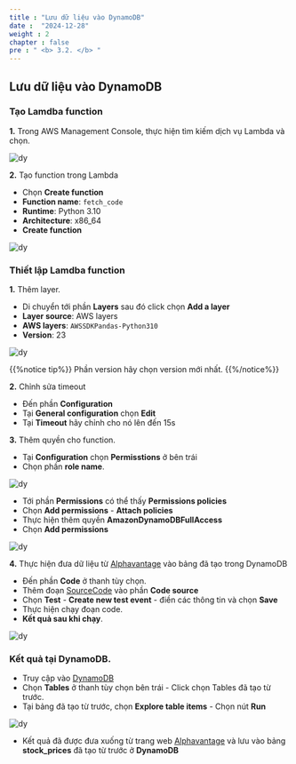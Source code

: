 ```yaml
---
title : "Lưu dữ liệu vào DynamoDB"
date :  "2024-12-28"
weight : 2 
chapter : false
pre : " <b> 3.2. </b> "
---
```


## Lưu dữ liệu vào DynamoDB
### Tạo Lamdba function

**1.** Trong AWS Management Console, thực hiện tìm kiếm dịch vụ Lambda và chọn.

![dy](https://vuthibichngoc.github.io/workshop_awsfcj_2024/images/3.connect/3.2.1.png)

**2.** Tạo function trong Lambda

- Chọn **Create function**
- **Function name**: ```fetch_code```
- **Runtime**: Python 3.10
- **Architecture**: x86_64
- **Create function**

![dy](https://vuthibichngoc.github.io/workshop_awsfcj_2024/images/3.connect/3.2.2.png)

### Thiết lập Lamdba function

**1.** Thêm layer.

- Di chuyển tới phần **Layers** sau đó click chọn **Add a layer**
- **Layer source**: AWS layers
- **AWS layers**: ``` AWSSDKPandas-Python310 ```
- **Version**: 23

![dy](https://vuthibichngoc.github.io/workshop_awsfcj_2024/images/3.connect/3.2.3.png)

{{%notice tip%}}
Phần version hãy chọn version mới nhất.
{{%/notice%}}

**2.** Chỉnh sửa timeout

- Đến phần **Configuration**
- Tại **General configuration** chọn **Edit**
- Tại **Timeout** hãy chỉnh cho nó lên đến 15s

**3.** Thêm quyền cho function.

- Tại **Configuration** chọn **Permisstions** ở bên trái
- Chọn phần **role name**.

![dy](https://vuthibichngoc.github.io/workshop_awsfcj_2024/images/3.connect/3.2.4.png)

- Tới phần **Permissions** có thể thấy **Permissions policies**
- Chọn **Add permissions** - **Attach policies**
- Thực hiện thêm quyền **AmazonDynamoDBFullAccess** 
- Chọn **Add permissions**

![dy](https://vuthibichngoc.github.io/workshop_awsfcj_2024/images/3.connect/3.2.5.png)

**4.** Thực hiện đưa dữ liệu từ [Alphavantage](https://www.alphavantage.co/) vào bảng đã tạo trong DynamoDB

- Đến phần **Code** ở thanh tùy chọn.
- Thêm đoạn [SourceCode](https://vuthibichngoc.github.io/workshop_awsfcj_2024/file/fetch_code.py) vào phần **Code source** 
- Chọn **Test** - **Create new test event** - điền các thông tin và chọn **Save**
- Thực hiện chạy đoạn code.
- **Kết quả sau khi chạy**.

![dy](https://vuthibichngoc.github.io/workshop_awsfcj_2024/images/3.connect/3.2.6.png)

### Kết quả tại DynamoDB.

- Truy cập vào [DynamoDB](https://us-east-1.console.aws.amazon.com/dynamodbv2/home?region=us-east-1#service)
- Chọn **Tables** ở thanh tùy chọn bên trái - Click chọn Tables đã tạo từ trước.
- Tại bảng đã tạo từ trước, chọn **Explore table items** - Chọn nút **Run**

![dy](https://vuthibichngoc.github.io/workshop_awsfcj_2024/images/3.connect/3.2.7.png)

- Kết quả đã được đưa xuống từ trang web [Alphavantage](https://www.alphavantage.co/) và lưu vào bảng **stock_prices** đã tạo từ trước ở **DynamoDB**

